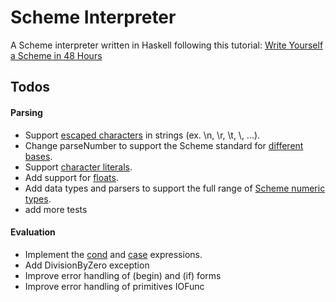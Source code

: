 # Scheme Interpreter
A Scheme interpreter written in Haskell following this tutorial: [Write Yourself a Scheme in 48 Hours](https://en.wikibooks.org/wiki/Write_Yourself_a_Scheme_in_48_Hours)



## Todos

#### Parsing
* Support [escaped characters](http://www.schemers.org/Documents/Standards/R5RS/HTML/r5rs-Z-H-9.html#%_sec_6.3.5) in strings (ex. \n, \r, \t, \\, ...).
* Change parseNumber to support the Scheme standard for [different bases](http://www.schemers.org/Documents/Standards/R5RS/HTML/r5rs-Z-H-9.html#%_sec_6.2.4).
* Support [character literals](http://www.schemers.org/Documents/Standards/R5RS/HTML/r5rs-Z-H-9.html#%_sec_6.3.4).
* Add support for [floats](http://www.schemers.org/Documents/Standards/R5RS/HTML/r5rs-Z-H-9.html#%_sec_6.2.4).
* Add data types and parsers to support the full range of [Scheme numeric types](http://www.schemers.org/Documents/Standards/R5RS/HTML/r5rs-Z-H-9.html#%_sec_6.2.1).
* add more tests

#### Evaluation
* Implement the [cond](http://www.schemers.org/Documents/Standards/R5RS/HTML/r5rs-Z-H-7.html#%_idx_106) and [case](http://www.schemers.org/Documents/Standards/R5RS/HTML/r5rs-Z-H-7.html#%_idx_114) expressions.
* Add DivisionByZero exception
* Improve error handling of (begin) and (if) forms
* Improve error handling of primitives IOFunc
